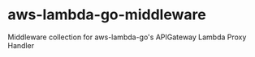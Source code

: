 # aws-lambda-go-middleware
Middleware collection for aws-lambda-go's APIGateway Lambda Proxy Handler
